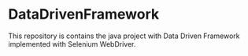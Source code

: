 # DataDrivenFramework
 This repository is contains the java project with Data Driven Framework implemented with Selenium WebDriver.
